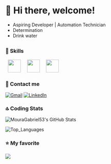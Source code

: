 # 👋 Hi there, welcome!

- Aspiring Developer | Automation Technician
- Determination
- Drink water 

##

### 🚀 Skills

&nbsp;&nbsp;<img width='40' height='40' src="https://cdn.jsdelivr.net/gh/devicons/devicon@latest/icons/python/python-original.svg"/>&nbsp;&nbsp;
&nbsp;&nbsp;<img width='40' height='40' src="https://cdn.jsdelivr.net/gh/devicons/devicon@latest/icons/cplusplus/cplusplus-plain.svg"/>&nbsp;&nbsp;
&nbsp;&nbsp;<img width='40' height='40' src="https://cdn.jsdelivr.net/gh/devicons/devicon@latest/icons/javascript/javascript-original.svg"/>&nbsp;&nbsp;       
          
### 📱 Contact me

<p align="left">
  <a href="mailto:contato.gabrielnmoura@gmail.com" title="Gmail">
  <img src="https://img.shields.io/badge/-Gmail-FF0000?style=flat-square&labelColor=FF0000&logo=gmail&logoColor=white&link=mailto:contato.gabrielnmoura@gmail.com" alt="Gmail" /></a>

  <a href="https://www.linkedin.com/in/gabrielnmoura/" title="LinkedIn">
  <img src="https://img.shields.io/badge/-Linkedin-0e76a8?style=flat-square&logo=Linkedin&logoColor=white&link=https://www.linkedin.com/in/gabriel-moura-9bb610310/" alt="LinkedIn"/></a>

### 🔝 Coding Stats

![MouraGabriel53's GitHub Stats](https://github-readme-stats.vercel.app/api?username=MouraGabriel53\&show_icons=true&hide=contribs,prs&cache_seconds=86400&theme=swift)

![Top_Languages](https://github-readme-stats.vercel.app/api/top-langs/?username=MouraGabriel53\&layout=compact) 

### ⭐ My favorite

<a href="https://github.com/MouraGabriel53/Python_Things">
  <img align="center" src="https://github-readme-stats.vercel.app/api/pin/?username=MouraGabriel53&repo=Python_Things&theme=swift"/>
</a>

